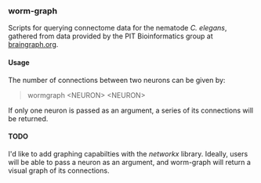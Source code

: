 ### worm-graph

Scripts for querying connectome data for the nematode *C. elegans*, gathered from data provided by the PIT Bioinformatics group at [braingraph.org](https://braingraph.org/cms/c-elegans/).

#### Usage

The number of connections between two neurons can be given by:

> wormgraph \<NEURON\> \<NEURON\>

If only one neuron is passed as an argument, a series of its connections will be returned. 

#### TODO

I'd like to add graphing capabilties with the *networkx* library. 
Ideally, users will be able to pass a neuron as an argument, and worm-graph will return a visual graph of its connections.
